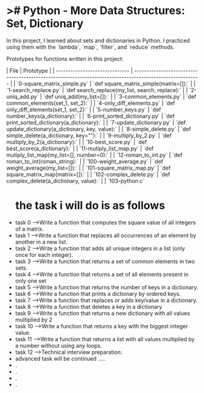 <h1>># Python - More Data Structures: Set, Dictionary</h1>
<p>
In this project, I learned about sets and dictionaries in Python. I practiced using them with the `lambda`, `map`, `filter`, and `reduce` methods.

Prototypes for functions written in this project:
</p>
</p>
| File                           | Prototype                                                                                                 |
| ------------------------------ | --------------------------------------------------------------------------------------------------------- |
| `0-square_matrix_simple.py`    | `def square_matrix_simple(matrix=[]):`                                                                    |
| `1-search_replace.py`          | `def search_replace(my_list, search, replace):`                                                           |
| `2-uniq_add.py`                | `def uniq_add(my_list=[]):`                                                                               |
| `3-common_elements.py`         | `def common_elements(set_1, set_2):`                                                                      |
| `4-only_diff_elements.py`      | `def only_diff_elements(set_1, set_2):`                                                                   |
| `5-number_keys.py`             | `def number_keys(a_dictionary):`                                                                          |
| `6-print_sorted_dictionary.py` | `def print_sorted_dictionary(a_dictionary):`                                                              |
| `7-update_dictionary.py`       | `def update_dictionary(a_dictionary, key, value):`                                                        |
| `8-simple_delete.py`           | `def simple_delete(a_dictionary, key=""):`                                                                |
| `9-multiply_by_2.py`           | `def multiply_by_2(a_dictionary):`                                                                        |
| `10-best_score.py`             | `def best_score(a_dictionary):`                                                                           |
| `11-mutiply_list_map.py`       | `def mutiply_list_map(my_list=[], number=0):`                                                             |
| `12-roman_to_int.py`           | `def roman_to_int(roman_string):`                                                                         |
| `100-weight_average.py`        | `def weight_average(my_list=[]):`                                                                         |
| `101-square_matrix_map.py`     | `def square_matrix_map(matrix=[]):`                                                                       |
| `102-complex_delete.py`        | `def complex_delete(a_dictionary, value):`                                                                |
| `103-python.c`       
</p>
<ul>
<h1>the task i will do is as follows</h1>
<li>task 0 -->Write a function that computes the square value of all integers of a matrix.</li>
<li>task 1 -->Write a function that replaces all occurrences of an element by another in a new list.</li>
<li>task 2 -->Write a function that adds all unique integers in a list (only once for each integer).</li>
<li>task 3 -->Write a function that returns a set of common elements in two sets.</li>
<li>task 4 -->Write a function that returns a set of all elements present in only one set</li>
<li>task 5 -->Write a function that returns the number of keys in a dictionary.</li>
<li>task 6 -->Write a function that prints a dictionary by ordered keys.</li>
<li>task 7 -->Write a function that replaces or adds key/value in a dictionary.</li>
<li>task 8 -->Write a function that deletes a key in a dictionary</li>
<li>task 9 -->Write a function that returns a new dictionary with all values multiplied by 2</li>
<li>task 10 -->Write a function that returns a key with the biggest integer value.</li>
<li>task 11 -->Write a function that returns a list with all values multiplied by a number without using any loops.</li>
<li>task 12 -->Technical interview preparation:</li>
<li>advanced task will be continued .....</li>
<li>.</li>
<li>.</li>
<li>.</li>
<li>.</li>
</ul>
